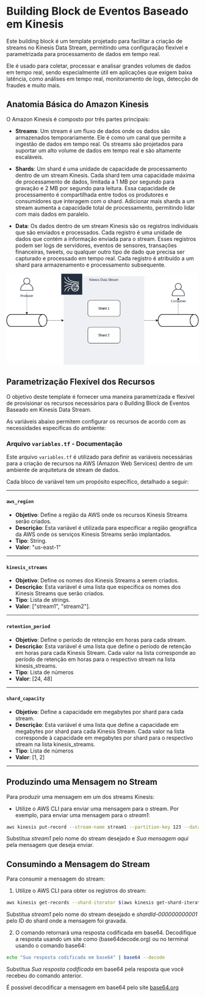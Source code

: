 # Building Block de Eventos Baseado em Kinesis

Este building block é um template projetado para facilitar a criação de streams no  Kinesis Data Stream, permitindo uma configuração flexível e parametrizada para processamento de dados em tempo real.

Ele é usado para coletar, processar e analisar grandes volumes de dados em tempo real, sendo especialmente útil em aplicações que exigem baixa latência, como análises em tempo real, monitoramento de logs, detecção de fraudes e muito mais.


## Anatomia Básica do Amazon Kinesis

O Amazon Kinesis é composto por três partes principais:

- **Streams**: Um stream é um fluxo de dados onde os dados são armazenados temporariamente. Ele é como um canal que permite a ingestão de dados em tempo real. Os streams são projetados para suportar um alto volume de dados em tempo real e são altamente escaláveis.

- **Shards**: Um shard é uma unidade de capacidade de processamento dentro de um stream Kinesis. Cada shard tem uma capacidade máxima de processamento de dados, limitada a 1 MB por segundo para gravação e 2 MB por segundo para leitura. Essa capacidade de processamento é compartilhada entre todos os produtores e consumidores que interagem com o shard. Adicionar mais shards a um stream aumenta a capacidade total de processamento, permitindo lidar com mais dados em paralelo.

- **Data**: Os dados dentro de um stream Kinesis são os registros individuais que são enviados e processados. Cada registro é uma unidade de dados que contém a informação enviada para o stream. Esses registros podem ser logs de servidores, eventos de sensores, transações financeiras, tweets, ou qualquer outro tipo de dado que precisa ser capturado e processado em tempo real. Cada registro é atribuído a um shard para armazenamento e processamento subsequente.


![Diagrama](../diagramas/stream.png)


## Parametrização Flexível dos Recursos

O objetivo deste template é fornecer uma maneira parametrizada e flexível de provisionar os recursos necessários para o Building Block de Eventos Baseado em Kinesis Data Stream. 

As variáveis abaixo permitem configurar os recursos de acordo com as necessidades específicas do ambiente:

### Arquivo `variables.tf` - Documentação

Este arquivo `variables.tf` é utilizado para definir as variáveis necessárias para a criação de recursos na AWS (Amazon Web Services) dentro de um ambiente de arquitetura de stream de dados.

Cada bloco de variável tem um propósito específico, detalhado a seguir:

---

#### `aws_region` 

- **Objetivo**: Define a região da AWS onde os recursos Kinesis Streams serão criados.
- **Descrição**: Esta variável é utilizada para especificar a região geográfica da AWS onde os serviços Kinesis Streams serão implantados.
- **Tipo**: String.
- **Valor**: "us-east-1"

---

#### `kinesis_streams` 

- **Objetivo**: Define os nomes dos Kinesis Streams a serem criados.
- **Descrição**: Esta variável é uma lista que especifica os nomes dos Kinesis Streams que serão criados.
- **Tipo**: Lista de strings.
- **Valor**: ["stream1", "stream2"].

---

#### `retention_period` 

- **Objetivo**: Define o período de retenção em horas para cada stream.
- **Descrição**: Esta variável é uma lista que define o período de retenção em horas para cada Kinesis Stream. Cada valor na lista corresponde ao período de retenção em horas para o respectivo stream na lista kinesis_streams.
- **Tipo**: Lista de números
- **Valor**: [24, 48]

---

#### `shard_capacity` 

- **Objetivo**: Define a capacidade em megabytes por shard para cada stream.
- **Descrição**: Esta variável é uma lista que define a capacidade em megabytes por shard para cada Kinesis Stream. Cada valor na lista corresponde à capacidade em megabytes por shard para o respectivo stream na lista kinesis_streams.
- **Tipo**: Lista de números
- **Valor**: [1, 2]

---


## Produzindo uma Mensagem no Stream

Para produzir uma mensagem em um dos streams Kinesis:

- Utilize o AWS CLI para enviar uma mensagem para o stream. Por exemplo, para enviar uma mensagem para o *stream1*:


```bash
aws kinesis put-record --stream-name stream1 --partition-key 123 --data "Sua mensagem aqui"
```

Substitua *stream1* pelo nome do stream desejado e *Sua mensagem aqui* pela mensagem que deseja enviar.


## Consumindo a Mensagem do Stream

Para consumir a mensagem do stream:

1. Utilize o AWS CLI para obter os registros do stream:

```bash
aws kinesis get-records --shard-iterator $(aws kinesis get-shard-iterator --stream-name stream1 --shard-id shardId-000000000001 --shard-iterator-type TRIM_HORIZON --query 'ShardIterator' --output text)
```

Substitua *stream1* pelo nome do stream desejado e *shardId-000000000001* pelo ID do shard onde a mensagem foi gravada.

2. O comando retornará uma resposta codificada em base64. Decodifique a resposta usando um site como (base64decode.org) ou no terminal usando o comando base64:

```bash
echo "Sua resposta codificada em base64" | base64 --decode
```
Substitua *Sua resposta codificada* em base64 pela resposta que você recebeu do comando anterior.

É possível decodificar a mensagem em base64 pelo site [base64.org](https://www.base64decode.org/)

